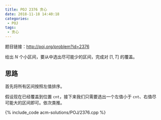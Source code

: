 ```yaml
---
title: POJ 2376 贪心
date: 2018-11-18 14:40:18
categories:
 - POJ
tags:
 - 贪心
---
```


题目链接：http://poj.org/problem?id=2376

给出 $N$ 个小区间，要从中选出尽可能少的区间，完成对 $[1, T]$ 的覆盖。

<!-- more -->

## 思路

首先将所有区间按照左值排序。

假设现在已经覆盖到位置 `cnt`，接下来我们只需要选出一个左值小于 `cnt`、右值尽可能大的区间即可。依次类推。

{% include_code acm-solutions/POJ/2376.cpp %}
